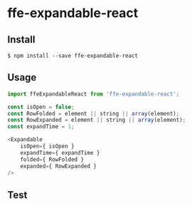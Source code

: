 # ffe-expandable-react

## Install

```
$ npm install --save ffe-expandable-react
```

## Usage

```javascript
import ffeExpandableReact from 'ffe-expandable-react';

const isOpen = false;
const RowFolded = element || string || array(element);
const RowExpanded = element || string || array(element);
const expandTime = 1;

<Expandable
    isOpen={ isOpen }
    expandTime={ expandTime }
    folded={ RowFolded }
    expanded={ RowExpanded }
/>
```

## Test
